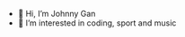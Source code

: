 - 👋 Hi, I’m Johnny Gan 
- 👀 I’m interested in coding, sport and music


<!---
ganjianping/ganjianping is a ✨ special ✨ repository because its `README.md` (this file) appears on your GitHub profile.
You can click the Preview link to take a look at your changes.
--->

